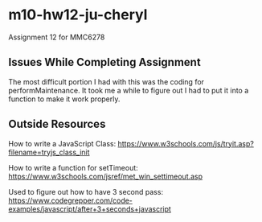 # m10-hw12-ju-cheryl
Assignment 12 for MMC6278


## Issues While Completing Assignment
The most difficult portion I had with this was the coding for performMaintenance. It took me a while to figure out I had to put it into a function to make it work properly.


## Outside Resources

How to write a JavaScript Class: https://www.w3schools.com/js/tryit.asp?filename=tryjs_class_init

How to write a function for setTimeout: https://www.w3schools.com/jsref/met_win_settimeout.asp

Used to figure out how to have 3 second pass: https://www.codegrepper.com/code-examples/javascript/after+3+seconds+javascript
